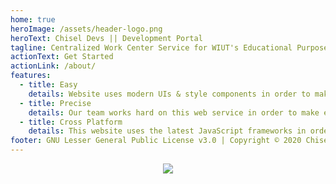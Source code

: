 ```yaml
---
home: true
heroImage: /assets/header-logo.png
heroText: Chisel Devs || Development Portal
tagline: Centralized Work Center Service for WIUT's Educational Purposes!
actionText: Get Started
actionLink: /about/
features:
  - title: Easy
    details: Website uses modern UIs & style components in order to make usage of application easier and clear by the first sight.
  - title: Precise
    details: Our team works hard on this web service in order to make everything precise and correct.
  - title: Cross Platform
    details: This website uses the latest JavaScript frameworks in order to compile installable PWA app.
footer: GNU Lesser General Public License v3.0 | Copyright © 2020 Chisel Devs
---
```


<p align="center">
  <a href="https://app.netlify.com/sites/chisel/deploys">
    <img src="https://api.netlify.com/api/v1/badges/1180daa0-df1b-4259-b0cb-d56926833117/deploy-status">
</a>
</p>
